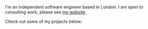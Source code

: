 I'm an independent software engineer based in London. I am open to consulting work, please see [my website](https://tadamcz.com/consulting/).

Check out some of my projects below:
